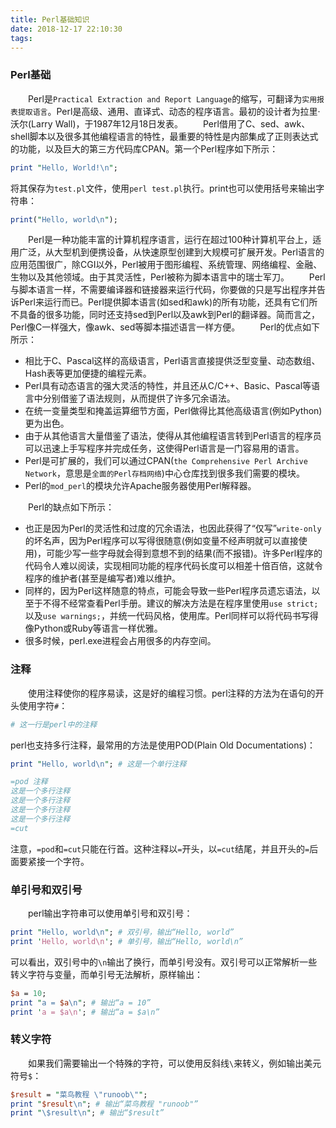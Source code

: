 ```yaml
---
title: Perl基础知识
date: 2018-12-17 22:10:30
tags:
---
```


### Perl基础

&emsp;&emsp;Perl是`Practical Extraction and Report Language`的缩写，可翻译为`实用报表提取语言`。Perl是高级、通用、直译式、动态的程序语言。最初的设计者为拉里·沃尔(Larry Wall)，于1987年12月18日发表。
&emsp;&emsp;Perl借用了C、sed、awk、shell脚本以及很多其他编程语言的特性，最重要的特性是内部集成了正则表达式的功能，以及巨大的第三方代码库CPAN。第一个Perl程序如下所示：

``` perl
print "Hello, World!\n";
```

将其保存为`test.pl`文件，使用`perl test.pl`执行。print也可以使用括号来输出字符串：

``` perl
print("Hello, world\n");
```

&emsp;&emsp;Perl是一种功能丰富的计算机程序语言，运行在超过100种计算机平台上，适用广泛，从大型机到便携设备，从快速原型创建到大规模可扩展开发。Perl语言的应用范围很广，除CGI以外，Perl被用于图形编程、系统管理、网络编程、金融、生物以及其他领域。由于其灵活性，Perl被称为脚本语言中的瑞士军刀。
&emsp;&emsp;Perl与脚本语言一样，不需要编译器和链接器来运行代码，你要做的只是写出程序并告诉Perl来运行而已。Perl提供脚本语言(如sed和awk)的所有功能，还具有它们所不具备的很多功能，同时还支持sed到Perl以及awk到Perl的翻译器。简而言之，Perl像C一样强大，像awk、sed等脚本描述语言一样方便。
&emsp;&emsp;Perl的优点如下所示：

- 相比于C、Pascal这样的高级语言，Perl语言直接提供泛型变量、动态数组、Hash表等更加便捷的编程元素。
- Perl具有动态语言的强大灵活的特性，并且还从C/C++、Basic、Pascal等语言中分别借鉴了语法规则，从而提供了许多冗余语法。
- 在统一变量类型和掩盖运算细节方面，Perl做得比其他高级语言(例如Python)更为出色。
- 由于从其他语言大量借鉴了语法，使得从其他编程语言转到Perl语言的程序员可以迅速上手写程序并完成任务，这使得Perl语言是一门容易用的语言。
- Perl是可扩展的，我们可以通过CPAN(`the Comprehensive Perl Archive Network`，意思是`全面的Perl存档网络`)中心仓库找到很多我们需要的模块。
- Perl的`mod_perl`的模块允许Apache服务器使用Perl解释器。

&emsp;&emsp;Perl的缺点如下所示：

- 也正是因为Perl的灵活性和过度的冗余语法，也因此获得了“仅写”`write-only`的坏名声，因为Perl程序可以写得很随意(例如变量不经声明就可以直接使用)，可能少写一些字母就会得到意想不到的结果(而不报错)。许多Perl程序的代码令人难以阅读，实现相同功能的程序代码长度可以相差十倍百倍，这就令程序的维护者(甚至是编写者)难以维护。
- 同样的，因为Perl这样随意的特点，可能会导致一些Perl程序员遗忘语法，以至于不得不经常查看Perl手册。建议的解决方法是在程序里使用`use strict;`以及`use warnings;`，并统一代码风格，使用库。Perl同样可以将代码书写得像Python或Ruby等语言一样优雅。
- 很多时候，perl.exe进程会占用很多的内存空间。

### 注释

&emsp;&emsp;使用注释使你的程序易读，这是好的编程习惯。perl注释的方法为在语句的开头使用字符`#`：

``` perl
# 这一行是perl中的注释
```

perl也支持多行注释，最常用的方法是使用POD(Plain Old Documentations)：

``` perl
print "Hello, world\n"; # 这是一个单行注释

=pod 注释
这是一个多行注释
这是一个多行注释
这是一个多行注释
这是一个多行注释
=cut
```

注意，`=pod`和`=cut`只能在行首。这种注释以`=`开头，以`=cut`结尾，并且开头的`=`后面要紧接一个字符。

### 单引号和双引号

&emsp;&emsp;perl输出字符串可以使用单引号和双引号：

``` perl
print "Hello, world\n"; # 双引号，输出“Hello, world”
print 'Hello, world\n'; # 单引号，输出“Hello, world\n”
```

可以看出，双引号中的`\n`输出了换行，而单引号没有。双引号可以正常解析一些转义字符与变量，而单引号无法解析，原样输出：

``` perl
$a = 10;
print "a = $a\n"; # 输出“a = 10”
print 'a = $a\n'; # 输出“a = $a\n”
```

### 转义字符

&emsp;&emsp;如果我们需要输出一个特殊的字符，可以使用反斜线`\`来转义，例如输出美元符号`$`：

``` perl
$result = "菜鸟教程 \"runoob\"";
print "$result\n"; # 输出“菜鸟教程 "runoob"”
print "\$result\n"; # 输出“$result”
```